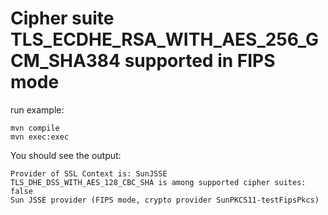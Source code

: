 # Cipher suite TLS_ECDHE_RSA_WITH_AES_256_GCM_SHA384 supported in FIPS mode

run example:

```console
mvn compile
mvn exec:exec
```

You should see the output:

```console
Provider of SSL Context is: SunJSSE
TLS_DHE_DSS_WITH_AES_128_CBC_SHA is among supported cipher suites: false
Sun JSSE provider (FIPS mode, crypto provider SunPKCS11-testFipsPkcs)
```

